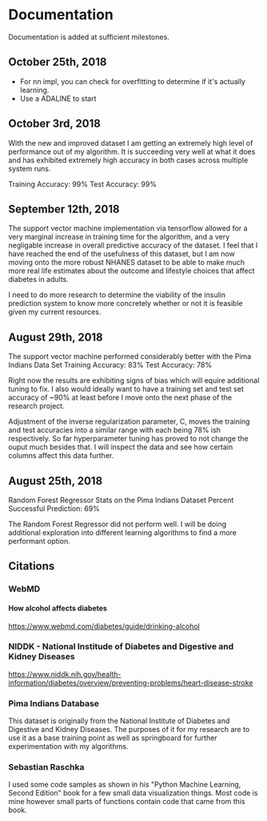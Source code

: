 # Documentation
Documentation is added at sufficient milestones.

## October 25th, 2018
- For nn impl, you can check for overfitting to determine if it's actually learning.
- Use a ADALINE to start

## October 3rd, 2018
With the new and improved dataset I am getting an extremely high level of performance out of my algorithm. It is
succeeding very well at what it does and has exhibited extremely high accuracy in both cases across multiple system
runs.

Training Accuracy: 99%
Test Accuracy: 99%

## September 12th, 2018
The support vector machine implementation via tensorflow allowed for a very marginal increase in
training time for the algorithm, and a very negligable increase in overall predictive accuracy of
the dataset. I feel that I have reached the end of the usefulness of this dataset, but I am now
moving onto the more robust NHANES dataset to be able to make much more real life estimates about
the outcome and lifestyle choices that affect diabetes in adults.

I need to do more research to determine the viability of the insulin prediction system to know more
concretely whether or not it is feasible given my current resources.

## August 29th, 2018
The support vector machine performed considerably better with the Pima Indians Data Set
Training Accuracy: 83%
Test Accuracy: 78%

Right now the results are exhibiting signs of bias which will equire additional tuning to fix.
I also would ideally want to have a training set and test set accuracy of ~90% at least before I move
onto the next phase of the research project.

Adjustment of the inverse regularization parameter, C, moves the training and test accuracies into a similar range
with each being 78% ish respectively. So far hyperparameter tuning has proved to not change the ouput
much besides that. I will inspect the data and see how certain columns affect this data further.

## August 25th, 2018
Random Forest Regressor Stats on the Pima Indians Dataset
Percent Successful Prediction: 69%

The Random Forest Regressor did not perform well. I will be doing additional exploration into
different learning algorithms to find a more performant option.

## Citations
### WebMD
#### How alcohol affects diabetes
https://www.webmd.com/diabetes/guide/drinking-alcohol

### NIDDK - National Institude of Diabetes and Digestive and Kidney Diseases
https://www.niddk.nih.gov/health-information/diabetes/overview/preventing-problems/heart-disease-stroke

### Pima Indians Database
This dataset is originally from the National Institute of Diabetes and Digestive and Kidney Diseases.
The purposes of it for my research are to use it as a base training point as well as springboard for further
experimentation with my algorithms.

### Sebastian Raschka
I used some code samples as shown in his "Python Machine Learning, Second Edition" book for a few small data
visualization things. Most code is mine however small parts of functions contain code that came from this book.
